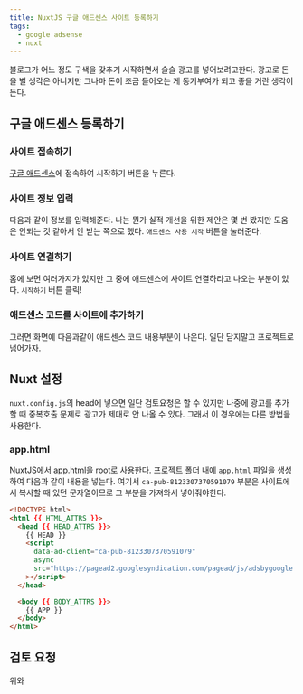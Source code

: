 ```yaml
---
title: NuxtJS 구글 애드센스 사이트 등록하기
tags:
  - google adsense
  - nuxt
---
```


블로그가 어느 정도 구색을 갖추기 시작하면서 슬슬 광고를 넣어보려고한다. 광고로 돈을 벌 생각은 아니지만 그나마 돈이 조금 들어오는 게 동기부여가 되고 좋을 거란 생각이 든다.

<!-- more -->

## 구글 애드센스 등록하기

### 사이트 접속하기

[구글 애드센스](https://www.google.com/intl/ko_kr/adsense/start/)에 접속하여 시작하기 버튼을 누른다.

<post-img src="/images/08-구글-애드센스-추가하기/220207-134644.png"></post-img>

### 사이트 정보 입력

다음과 같이 정보를 입력해준다. 나는 뭔가 실적 개선을 위한 제안은 몇 번 봤지만 도움은 안되는 것 같아서 안 받는 쪽으로 했다. `애드센스 사용 시작` 버튼을 눌러준다.

<post-img src="/images/08-구글-애드센스-추가하기/220207-135005.png"></post-img>

### 사이트 연결하기

홈에 보면 여러가지가 있지만 그 중에 애드센스에 사이트 연결하라고 나오는 부분이 있다. `시작하기` 버튼 클릭!

<post-img src="/images/08-구글-애드센스-추가하기/220207-140637.png"></post-img>

### 애드센스 코드를 사이트에 추가하기

그러면 화면에 다음과같이 애드센스 코드 내용부분이 나온다. 일단 닫지말고 프로젝트로 넘어가자.

<post-img src="/images/08-nuxtjs-구글-애드센스-추가하기/220207-140924.png"></post-img>

## Nuxt 설정

`nuxt.config.js`의 head에 넣으면 일단 검토요청은 할 수 있지만 나중에 광고를 추가할 때 중복호출 문제로 광고가 제대로 안 나올 수 있다. 그래서 이 경우에는 다른 방법을 사용한다.

### app.html

NuxtJS에서 app.html을 root로 사용한다. 프로젝트 폴더 내에 `app.html` 파일을 생성하여 다음과 같이 내용을 넣는다. 여기서 `ca-pub-8123307370591079` 부분은 사이트에서 복사할 때 있던 문자열이므로 그 부분을 가져와서 넣어줘야한다.

```html [app.html]
<!DOCTYPE html>
<html {{ HTML_ATTRS }}>
  <head {{ HEAD_ATTRS }}>
    {{ HEAD }}
    <script
      data-ad-client="ca-pub-8123307370591079"
      async
      src="https://pagead2.googlesyndication.com/pagead/js/adsbygoogle.js"
    ></script>
  </head>

  <body {{ BODY_ATTRS }}>
    {{ APP }}
  </body>
</html>
```

## 검토 요청

위와
